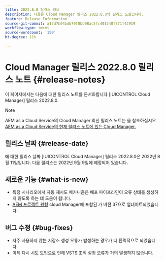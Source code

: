 ```yaml
---
title: 2022.8.0 릴리스 정보
description: 다음은 Cloud Manager 릴리스 2022.8.0의 릴리스 노트입니다.
feature: Release Information
source-git-commit: a17d7b04bdb70f8bb08ac5fc401540f771f42919
workflow-type: tm+mt
source-wordcount: '150'
ht-degree: 11%

---
```



# Cloud Manager 릴리스 2022.8.0 릴리스 노트 {#release-notes}

이 페이지에서는 다음에 대한 릴리스 노트를 문서화합니다 [!UICONTROL Cloud Manager] 릴리스 2022.8.0.

>[!NOTE]
>
>AEM as a Cloud Service의 Cloud Manager 최신 릴리스 노트는 을 참조하십시오 [AEM as a Cloud Service의 현재 릴리스 노트에 있는 Cloud Manager.](https://experienceleague.adobe.com/docs/experience-manager-cloud-service/content/implementing/using-cloud-manager/release-notes-cloud-manager/release-notes-cm-current.html)

## 릴리스 날짜 {#release-date}

에 대한 릴리스 날짜 [!UICONTROL Cloud Manager] 릴리스 2022.8.0은 2022년 8월 11일입니다. 다음 릴리스는 2022년 9월 9일에 예정되어 있습니다.

## 새로운 기능 {#what-is-new}

* 특정 시나리오에서 자동 재시도 메커니즘은 배포 파이프라인이 오류 상태를 생성하지 않도록 하는 데 도움이 됩니다.
* [AEM 프로젝트 원형](https://experienceleague.adobe.com/docs/experience-manager-core-components/using/developing/archetype/overview.html) cloud Manager에 포함된 가 버전 37으로 업데이트되었습니다.

## 버그 수정 {#bug-fixes}

* 자주 사용하지 않는 저장소 생성 오류가 발생하는 경우가 더 탄력적으로 되었습니다.
* 이제 다시 시도 도입으로 인해 VSTS 조직 설정 오류가 거의 발생하지 않습니다.

